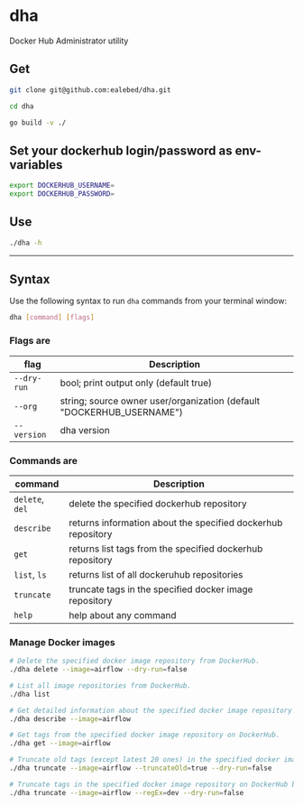 # dha

Docker Hub Administrator utility

## Get

```bash
git clone git@github.com:ealebed/dha.git
```

```bash
cd dha
```

```bash
go build -v ./ 
```

## Set your dockerhub login/password as env-variables
```bash
export DOCKERHUB_USERNAME=
export DOCKERHUB_PASSWORD=
```

## Use

```bash
./dha -h
```

---

## Syntax

Use the following syntax to run `dha` commands from your terminal window:

```bash
dha [command] [flags]
```

### Flags are

| flag | Description |
| ----------- | ------------ |
| `--dry-run` | bool; print output only (default true) |
| `--org` | string; source owner user/organization (default "DOCKERHUB_USERNAME") |
| `--version` | dha version |

### Commands are

| command | Description |
| ----------- | ------------ |
| `delete`, `del` | delete the specified dockerhub repository |
| `describe` | returns information about the specified dockerhub repository |
| `get` | returns list tags from the specified dockerhub repository |
| `list`, `ls` | returns list of all dockeruhub repositories |
| `truncate` | truncate tags in the specified docker image repository |
| `help` | help about any command |

### Manage Docker images

```bash
# Delete the specified docker image repository from DockerHub.
./dha delete --image=airflow --dry-run=false

# List all image repositories from DockerHub.
./dha list

# Get detailed information about the specified docker image repository on DockerHub.
./dha describe --image=airflow

# Get tags from the specified docker image repository on DockerHub.
./dha get --image=airflow

# Truncate old tags (except latest 20 ones) in the specified docker image repository on DockerHub.
./dha truncate --image=airflow --truncateOld=true --dry-run=false

# Truncate tags in the specified docker image repository on DockerHub by regEx.
./dha truncate --image=airflow --regEx=dev --dry-run=false
```
